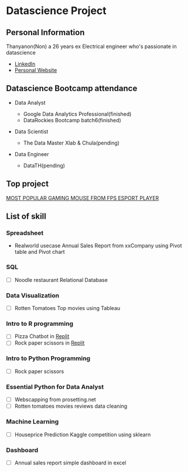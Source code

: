 # Datascience Project

## Personal Information

Thanyanon(Non) a 26 years ex Electrical engineer who's passionate in datascience

- [LinkedIn](https://www.linkedin.com/in/thanyanon-saetang-b17a20235/)
- [Personal Website](https://thanyanonsa.wordpress.com/)

## Datascience Bootcamp attendance

- Data Analyst
  - Google Data Analytics Professional(finished)
  - DataRockies Bootcamp batch6(finished)
  
- Data Scientist  
  - The Data Master Xlab & Chula(pending)

- Data Engineer
  - DataTH(pending)

## Top project

[MOST POPULAR GAMING MOUSE FROM FPS ESPORT PLAYER](https://thanyanonsa.wordpress.com/2023/01/16/most-popular-gaming-mouse-from-fps-esport-player/)
  
## List of skill

### Spreadsheet

- Realworld usecase Annual Sales Report from xxCompany using Pivot table and Pivot chart

### SQL

- [ ] Noodle restaurant Relational Database

### Data Visualization

- [ ] Rotten Tomatoes Top movies using Tableau

### Intro to R programming

- [ ] Pizza Chatbot in [Replit](https://replit.com/@ThanyanonSaetan/Batch6Chatbotpizza#main.r)
- [ ] Rock paper scissors in [Replit](https://replit.com/@ThanyanonSaetan/Batch6PaoYingChub#main.r)

### Intro to Python Programming

- [ ] Rock paper scissors

### Essential Python for Data Analyst

- [ ] Webscapping from prosetting.net
- [ ] Rotten tomatoes movies reviews data cleaning

### Machine Learning

- [ ] Houseprice Prediction Kaggle competition using sklearn

### Dashboard

- [ ] Annual sales report simple dashboard in excel
